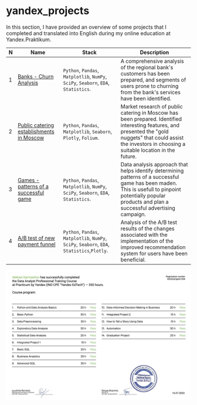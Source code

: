 # yandex_projects
In this section, I have provided an overview of some projects that I completed and translated into English during my online education at Yandex.Praktikum.


|N|Name|Stack|Description|
| --- | --- | --- | --- |
|1|[Banks - Churn Analysis](https://github.com/baggin5/yandex_projects/tree/main/Bank_churn)|`Python`, `Pandas`, `Matplotlib`, `NumPy`, `SciPy`, `Seaborn`, `EDA`, `Statistics`.|A comprehensive analysis of the regional bank's customers has been prepared, and segments of users prone to churning from the bank's services have been identified.|
|2|[Public catering establishments in Moscow](https://github.com/baggin5/yandex_projects/tree/main/Food_places_Moscow)|`Python`, `Pandas`, `Matplotlib`, `Seaborn`, `Plotly`, `Folium`. |Market research of public catering in Moscow has been prepared. Identified interesting features, and presented the "gold nuggets" that could assist the investors in choosing a suitable location in the future.|
|3|[Games - patterns of a successful game](https://github.com/baggin5/yandex_projects/tree/main/Games)|`Python`, `Pandas`, `Matplotlib`, `NumPy`, `SciPy`, `Seaborn`, `EDA`, `Statistics`.|Data analysis approach that helps identify determining patterns of a successful game has been maden. This is usefull to pinpoint potentially popular products and plan a successful advertising campaign.|
|4|[A/B test of new payment funnel](https://github.com/baggin5/yandex_projects/tree/main/A_B_test)|`Python`, `Pandas`, `Matplotlib`, `NumPy`, `SciPy`, `Seaborn`, `EDA`, `Statistics`,`Plotly`.|Analysis of the A/B test results of the changes associated with the implementation of the improved recommendation system for users have been beneficial.|


![Diploma](https://github.com/baggin5/yandex_projects/blob/main/Diploma_DA.png)
